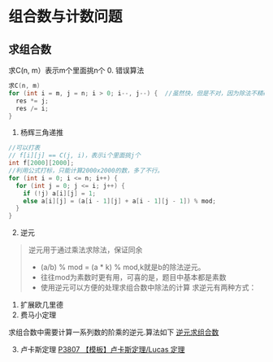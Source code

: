 # 组合数与计数问题
## 求组合数
求C(n, m）表示m个里面挑n个
0. 错误算法
```c++
求C(n, m)
for (int i = m, j = n; i > 0; i--, j--) {  //虽然快，但是不对，因为除法不精确
  res *= j;
  res /= i;
}
```
1. 杨辉三角递推
```c++
//可以打表
// f[i][j] == C(j, i)，表示i个里面挑j个
int f[2000][2000];
//利用公式打标，只能计算2000x2000的数，多了不行。
for (int i = 0; i <= n; i++) {
  for (int j = 0; j <= i; j++) {
    if (!j) a[i][j] = 1;
    else a[i][j] = (a[i - 1][j] + a[i - 1][j - 1]) % mod;
  }
}
```
2. 逆元
> 逆元用于通过乘法求除法，保证同余
> * (a/b) % mod = (a * k) % mod,k就是b的除法逆元。
> * 往往mod为素数时更有用，可喜的是，题目中基本都是素数
> * 使用逆元可以方便的处理求组合数中除法的计算
求逆元有两种方式：
   1. 扩展欧几里德
   2. 费马小定理

求组合数中需要计算一系列数的阶乘的逆元.算法如下
[逆元求组合数](./niyuan.cpp)

3. 卢卡斯定理
[P3807 【模板】卢卡斯定理/Lucas 定理](./math/P3807.cpp)